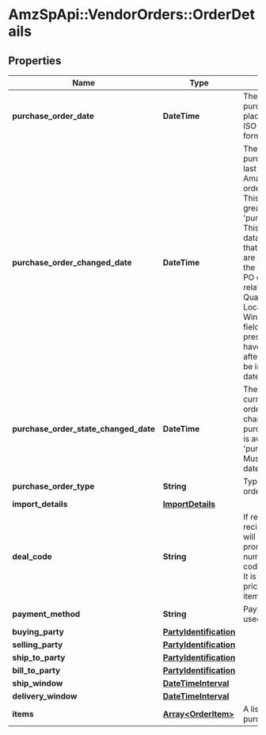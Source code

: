 # AmzSpApi::VendorOrders::OrderDetails

## Properties
Name | Type | Description | Notes
------------ | ------------- | ------------- | -------------
**purchase_order_date** | **DateTime** | The date the purchase order was placed. Must be in ISO-8601 date/time format. | 
**purchase_order_changed_date** | **DateTime** | The date when purchase order was last changed by Amazon after the order was placed. This date will be greater than &#x27;purchaseOrderDate&#x27;. This means the PO data was changed on that date and vendors are required to fulfill the  updated PO. The PO changes can be related to Item Quantity, Ship to Location, Ship Window etc. This field will not be present in orders that have not changed after creation. Must be in ISO-8601 date/time format. | [optional] 
**purchase_order_state_changed_date** | **DateTime** | The date when current purchase order state was changed. Current purchase order state is available in the field &#x27;purchaseOrderState&#x27;. Must be in ISO-8601 date/time format. | 
**purchase_order_type** | **String** | Type of purchase order. | [optional] 
**import_details** | [**ImportDetails**](ImportDetails.md) |  | [optional] 
**deal_code** | **String** | If requested by the recipient, this field will contain a promotional/deal number. The discount code line is optional. It is used to obtain a price discount on items on the order. | [optional] 
**payment_method** | **String** | Payment method used. | [optional] 
**buying_party** | [**PartyIdentification**](PartyIdentification.md) |  | [optional] 
**selling_party** | [**PartyIdentification**](PartyIdentification.md) |  | [optional] 
**ship_to_party** | [**PartyIdentification**](PartyIdentification.md) |  | [optional] 
**bill_to_party** | [**PartyIdentification**](PartyIdentification.md) |  | [optional] 
**ship_window** | [**DateTimeInterval**](DateTimeInterval.md) |  | [optional] 
**delivery_window** | [**DateTimeInterval**](DateTimeInterval.md) |  | [optional] 
**items** | [**Array&lt;OrderItem&gt;**](OrderItem.md) | A list of items in this purchase order. | 

